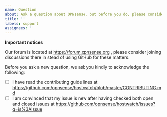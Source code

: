 ```yaml
---
name: Question
about: Ask a question about OPNsense, but before you do, please consider using our forum
title: ''
labels: support
assignees: ''
---
```

**Important notices**

Our forum is located at https://forum.opnsense.org , please consider joining discussions there in stead of using GitHub for these matters.

Before you ask a new question, we ask you kindly to acknowledge the following:

- [ ] I have read the contributing guide lines at https://github.com/opnsense/hostwatch/blob/master/CONTRIBUTING.md
- [ ] I am convinced that my issue is new after having checked both open and closed issues at https://github.com/opnsense/hostwatch/issues?q=is%3Aissue
